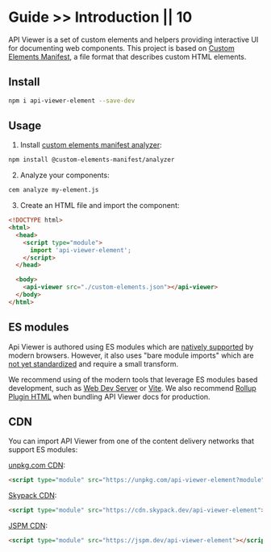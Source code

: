 # Guide >> Introduction || 10

API Viewer is a set of custom elements and helpers providing interactive UI for documenting web components.
This project is based on [Custom Elements Manifest](https://github.com/webcomponents/custom-elements-manifest), a file format that describes custom HTML elements.

## Install

```bash
npm i api-viewer-element --save-dev
```

## Usage

1. Install [custom elements manifest analyzer](https://custom-elements-manifest.open-wc.org/analyzer/getting-started/):

```bash
npm install @custom-elements-manifest/analyzer
```

2. Analyze your components:

```bash
cem analyze my-element.js
```

3. Create an HTML file and import the component:

```html
<!DOCTYPE html>
<html>
  <head>
    <script type="module">
      import 'api-viewer-element';
    </script>
  </head>

  <body>
    <api-viewer src="./custom-elements.json"></api-viewer>
  </body>
</html>
```

## ES modules

Api Viewer is authored using ES modules which are [natively supported](https://caniuse.com/es6-module)
by modern browsers. However, it also uses "bare module imports" which are [not yet standardized](https://github.com/WICG/import-maps)
and require a small transform.

We recommend using of the modern tools that leverage ES modules based development, such as
[Web Dev Server](https://modern-web.dev/docs/dev-server/overview/) or [Vite](https://vitejs.dev).
We also recommend [Rollup Plugin HTML](https://modern-web.dev/docs/building/rollup-plugin-html/) when bundling API Viewer docs for production.

## CDN

You can import API Viewer from one of the content delivery networks that support ES modules:

[unpkg.com CDN](https://unpkg.com):

```html
<script type="module" src="https://unpkg.com/api-viewer-element?module"></script>
```

[Skypack CDN](https://www.skypack.dev):

```html
<script type="module" src="https://cdn.skypack.dev/api-viewer-element"></script>
```

[JSPM CDN](https://jspm.org):

```html
<script type="module" src="https://jspm.dev/api-viewer-element"></script>
```
